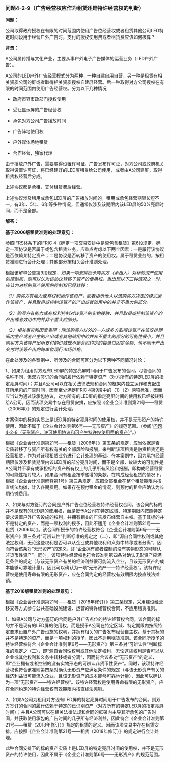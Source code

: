 ### 问题4-2-9（广告经营权应作为租赁还是特许经营权的判断）

**问题：**

公司取得政府授权在有限的时间范围内使用广告位经营权或者租赁其他公司LED特定时间段用于经营户外广告时，支付的授权使用费或者租赁费应该如何核算？

**背景：**

A公司属传播与文化产业，主要从事户外电子广告媒体的运营业务（LED户外广告）。

A公司的LED户外广告经营模式分为两种，一种自建自用自营，另一种是租赁有相关资质公司的屏或者取得相关资质授权自建屏经营。后一种取得对方公司授权在有限的时间范围内使用广告经营权。分为以下几种情况

-   政府市容市政部门授权使用

-   受让显示屏的广告经营权

-   承包对方公司广告播放时间

-   广告阵地使用权

-   户外媒体场地租赁

-   合作经营，独家代理

由于播放户外广告，需要取得设置许可证，广告发布许可证，对方公司或政府机关取得设置许可证，将已经建好的LED屏租赁给公司使用，或者由A公司建屏，取得租赁权经营后分成。

上述协议都是承租，支付租赁费后经营。

上述协议涉及租用或承包LED屏的广告播放时间的，租用或承包经营期限长短不一，有3年、5年、6年等多种情况，但通常仅涉及该期限内该LED屏的50%亮屏时间，而不是全部。

**解答：**

**基于2006版租赁准则的处理意见：**

参照IFRS体系下的IFRIC
4《确定一项交易安排中是否包含租赁》第6段规定，确定一项协议是否属于或包含租赁业务，应重点考虑以下两个因素：一是履行该协议是否依赖某特定资产；二是协议是否转移了资产的使用权。属于租赁业务的，按租赁准则进行会计处理；其他部分按相关会计准则处理。

根据该解释公告第9段规定，*如果一项安排授予购买方（承租人）对标的资产使用的控制权，则可以认为该协议转移了资产的使用权。当出现以下三种情况之一时，应认为对标的资产使用的控制权已经转移：*

*（1）购买方有能力或有权利运作该资产，或者指示他人以该购买方决定的模式运作该资产，并且取得或控制该资产的产出或者效用中的并非不重大的部分。*

*（2）购买方有能力或有权利控制对该资产的实物接触，并且取得或控制该资产的产出或者效用中的并非不重大的部分。*

*（3）相关事实和因素表明：除该购买方以外的一方或多方取得该资产在该安排期间内生产或者产生的产出或者其他效用中的并非不重大的部分的可能性很小，并且购买方为该等产出所支付的价款既不是合同约定的每单位固定金额，也不同于产出交付时该等产出的每单位现行市场价格。*

在此处涉及的各案例中，所涉及的合同可区分为以下两种不同情况讨论：

1、如果为租用对方现有LED屏的特定亮屏时间用于广告发布的合同。尽管合同的名称不同，但双方签订的合同的履行依赖于特定资产（对方所有的特定LED屏的指定亮屏时间）；并且A公司可以在相关法律法规和合同的框架内独立运作和支配由其所承包的广告时间，因而至少满足IFRIC
4第9段中的（1）（2）两项标准，因而应当认为通过该承包协议，对方所有的LED屏的指定亮屏时间的使用权已经被转移给A公司。因而该项交易中存在租赁安排，应按照《企业会计准则第21号——租赁（2006年）》的规定进行会计处理。

本案例中的标的实质上是LED屏的特定亮屏时间的使用权，并不是无形资产的特许使用，因此不属于《企业会计准则第6号——无形资产》的规范范围。（参阅“[问题4-2-8（无形资产、许可使用协议和可产生特许权使用费的资产）](#问题4-2-8无形资产许可使用协议和可产生特许权使用费的资产)”。）

根据《企业会计准则第21号——租赁（2006年）》第五条的规定，应当依据是否实质转移了与资产所有权有关的全部风险和报酬，来判断该项租赁是融资租赁还是经营租赁，作为对该项租赁业务进行会计处理的基础。在本案例中，因为承包经营期限仅涉及租赁期限内该LED屏的部分亮屏时间，而不是全部，故较大的可能性是A公司并不享有或承担标的资产所有权上的几乎所有风险和报酬，即构成经营租赁的可能性相对较大。如果合同有租金按季递增的条款，在构成经营租赁的情况下，根据《企业会计准则解释第1号》第三条规定，应把全部租金在整个租赁期限内按直线法均摊，计入各期费用。如果存在预付租金的情况，则预付的租金应确认为长期待摊费用。

2、如果与对方签订的合同是户外广告点位经营权特许经营权合同。该合同的标的并不是现有的LED屏的使用权，而是授予A公司在特定区域、特定期限内按照特定要求设置户外广告设施的权利，并拥有相关的广告发布经营自主权。基于其标的并不是特定的资产，而是一项权利的授予，因此不适用《企业会计准则第21号——租赁（2006年）》。该合同所授予的特许经营权符合《企业会计准则第6号——无形资产》第三条对“可辨认性”判断标准的规定之（二），即“源自合同性权利或其他法定权利，无论这些权利是否可以从企业或其他权利和义务中转移或者分离”，因而符合该条对“无形资产”的定义，即“企业拥有或者控制的没有实物形态的可辨认非货币性资产”。同时，该项特许经营权也符合该准则第四条对确认无形资产应满足条件的规定（与该无形资产有关的经济利益很可能流入企业，且该无形资产的成本能够可靠地计量），因此可以确认为一项“无形资产——特许经营权”。该特许经营权是使用寿命有限的无形资产，应在合同约定的经营权有效期限内按直线法摊销。

**基于2018版租赁准则的处理意见：**

根据《企业会计准则第21号——租赁（2018年修订）》第三条规定，采用建设经营移交等方式参与公共基础设施建设、运营的特许经营权合同，不适用租赁准则。

1、如果A公司与对方签订的合同是户外广告点位的特许经营权合同。该合同的标的并不是现有的LED屏的使用权，而是授予A公司在特定区域、特定期限内按照特定要求设置户外广告设施的权利，并拥有相关的广告发布经营自主权。基于其标的并不是特定的资产，而是一项权利的授予，因此不适用租赁准则。该合同所授予的特许经营权符合《企业会计准则第6号——无形资产》第三条对“可辨认性”判断标准的规定之（二），即“源自合同性权利或其他法定权利，无论这些权利是否可以从企业或其他权利和义务中转移或者分离”，因而符合该条对“无形资产”的定义，即“企业拥有或者控制的没有实物形态的可辨认非货币性资产”。同时，该项特许经营权也符合该准则第四条对确认无形资产应满足条件的规定（与该无形资产有关的经济利益很可能流入企业，且该无形资产的成本能够可靠地计量），因此可以确认为一项“无形资产——特许经营权”。该特许经营权是使用寿命有限的无形资产，应在合同约定的特许经营权有效期限内按直线法摊销。

2、如果A公司为租用对方现有LED屏的特定亮屏时间用于广告发布的合同。则双方签订的合同的履行依赖于特定的已识别资产（对方所有的特定LED屏的指定亮屏时间）；并且A公司可以在相关法律法规和合同的框架内主导其所承包的广告时间，并获取使用承包的广告时间的几乎所有经济利益，因此符合《企业会计准则第21号——租赁（2018年修订）》规定的租赁的定义。因而该项交易中存在租赁安排，应按照《企业会计准则第21号——租赁（2018年修订）》的规定进行会计处理。

此种合同安排下的标的资产实质上是LED屏的特定亮屏时间的使用权，并不是无形资产的特许使用，因此不属于《企业会计准则第6号——无形资产》的规范范围。